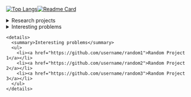 [![Top Langs](https://github-readme-stats.vercel.app/api/top-langs/?username=frandreoli&layout=compact&title=Languages)](https://github.com/anuraghazra/github-readme-stats)[![Readme Card](https://github-readme-stats.vercel.app/api/pin/?username=frandreoli&repo=atoms_optical_response&hide_border=true)](https://github.com/anuraghazra/github-readme-stats)  

  <div>

   <details>
      <summary>Research projects</summary>
      <ul>
        <li><a href="https://github.com/username/project1">Project 1</a></li>
        <li><a href="https://github.com/username/project2">Project 2</a></li>
        <li><a href="https://github.com/username/project3">Project 3</a></li>
      </ul>
    </details>

   <details>
      <summary>Interesting problems</summary>
      <ul>
        <li><a href="https://github.com/username/random1">Random Project 1</a></li>
        <li><a href="https://github.com/username/random2">Random Project 2</a></li>
        <li><a href="https://github.com/username/random3">Random Project 3</a></li>
      </ul>
    </details>

    <details>
      <summary>Interesting problems</summary>
      <ul>
        <li><a href="https://github.com/username/random1">Random Project 1</a></li>
        <li><a href="https://github.com/username/random2">Random Project 2</a></li>
        <li><a href="https://github.com/username/random3">Random Project 3</a></li>
      </ul>
    </details>

  </div>
